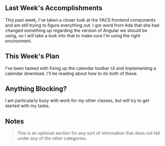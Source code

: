 ## Last Week's Accomplishments

This past week, I've taken a closer look at the YACS frontend components and am still trying to figure everything out.  I got word from Ada that she had changed something up regarding
the version of Angular we should be using, so I will take a look into that to make sure I'm using the right environment.
## This Week's Plan

I've been tasked with fixing up the calendar toolbar UI and implementing a calendar download.  I'll be reading about how to do both of these.
## Anything Blocking?

I am particularly busy with work for my other classes, but will try to get started with my tasks.
## Notes

> This is an optional section for any sort of information that does not fall under any of the other categories.
